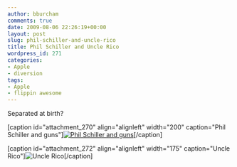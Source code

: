 ```yaml
---
author: bburcham
comments: true
date: 2009-08-06 22:26:19+00:00
layout: post
slug: phil-schiller-and-uncle-rico
title: Phil Schiller and Uncle Rico
wordpress_id: 271
categories:
- Apple
- diversion
tags:
- Apple
- flippin awesome
---
```


Separated at birth?

[caption id="attachment_270" align="alignleft" width="200" caption="Phil Schiller and guns"][![Phil Schiller and guns](http://memerocket.files.wordpress.com/2009/08/ref_phil_schiller1.jpg)](http://www.techcrunch.com/2009/08/06/apples-phil-schiller-speaks-on-censored-iphone-dictionaries-but-ignores-the-bigger-issues/)[/caption]

[caption id="attachment_272" align="alignleft" width="175" caption="Uncle Rico"]![Uncle Rico](http://memerocket.files.wordpress.com/2009/08/uncle_rico.jpg)[/caption]
